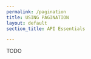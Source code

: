 ```yaml
---
permalink: /pagination
title: USING PAGINATION
layout: default
section_title: API Essentials

---
```


TODO